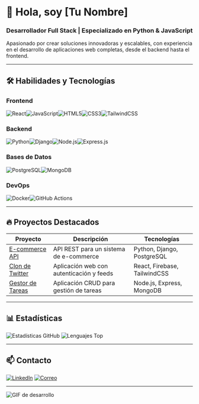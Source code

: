 # 🌟 Hola, soy [Tu Nombre]

### **Desarrollador Full Stack | Especializado en Python & JavaScript**

Apasionado por crear soluciones innovadoras y escalables, con experiencia en el desarrollo de aplicaciones web completas, desde el backend hasta el frontend.

---

## 🛠 Habilidades y Tecnologías

### **Frontend**
![React](https://img.shields.io/badge/React-61DAFB?style=for-the-badge&logo=react&logoColor=black)![JavaScript](https://img.shields.io/badge/JavaScript-F7DF1E?style=for-the-badge&logo=javascript&logoColor=black)![HTML5](https://img.shields.io/badge/HTML5-E34F26?style=for-the-badge&logo=html5&logoColor=white)![CSS3](https://img.shields.io/badge/CSS3-1572B6?style=for-the-badge&logo=css3&logoColor=white)![TailwindCSS](https://img.shields.io/badge/TailwindCSS-06B6D4?style=for-the-badge&logo=tailwindcss&logoColor=white)

### **Backend**
![Python](https://img.shields.io/badge/Python-3776AB?style=for-the-badge&logo=python&logoColor=white)![Django](https://img.shields.io/badge/Django-092E20?style=for-the-badge&logo=django&logoColor=white)![Node.js](https://img.shields.io/badge/Node.js-339933?style=for-the-badge&logo=nodedotjs&logoColor=white)![Express.js](https://img.shields.io/badge/Express.js-000000?style=for-the-badge&logo=express&logoColor=white)

### **Bases de Datos**
![PostgreSQL](https://img.shields.io/badge/PostgreSQL-336791?style=for-the-badge&logo=postgresql&logoColor=white)![MongoDB](https://img.shields.io/badge/MongoDB-47A248?style=for-the-badge&logo=mongodb&logoColor=white)

### **DevOps**
![Docker](https://img.shields.io/badge/Docker-2496ED?style=for-the-badge&logo=docker&logoColor=white)![GitHub Actions](https://img.shields.io/badge/GitHub_Actions-2088FF?style=for-the-badge&logo=githubactions&logoColor=white)

---

## 🔥 Proyectos Destacados

| Proyecto                                                   | Descripción                              | Tecnologías                 |
| ---------------------------------------------------------- | ---------------------------------------- | --------------------------- |
| [E-commerce API](https://github.com/tuusuario/api-ecommerce) | API REST para un sistema de e-commerce   | Python, Django, PostgreSQL  |
| [Clon de Twitter](https://github.com/tuusuario/twitter-clone) | Aplicación web con autenticación y feeds | React, Firebase, TailwindCSS |
| [Gestor de Tareas](https://github.com/tuusuario/task-manager) | Aplicación CRUD para gestión de tareas   | Node.js, Express, MongoDB   |

---

## 📊 Estadísticas

![Estadísticas GitHub](https://github-readme-stats.vercel.app/api?username=tu_usuario&show_icons=true&theme=radical)
![Lenguajes Top](https://github-readme-stats.vercel.app/api/top-langs/?username=tu_usuario&layout=compact)

---

## 📫 Contacto

[![LinkedIn](https://img.shields.io/badge/LinkedIn-0077B5?style=for-the-badge&logo=linkedin)](https://linkedin.com/in/tuperfil)
[![Correo](https://img.shields.io/badge/Email-D14836?style=for-the-badge&logo=gmail&logoColor=white)](mailto:tuemail@example.com)

---

![GIF de desarrollo](https://media.giphy.com/media/L1R1tvI9svkIWwpVYr/giphy.gif)
